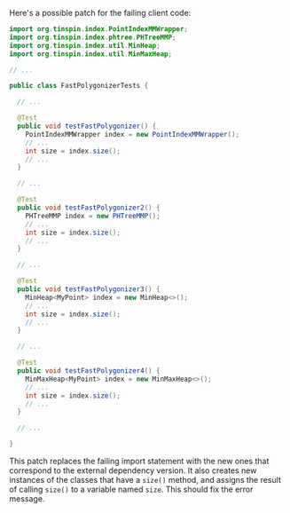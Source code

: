 Here's a possible patch for the failing client code:

```java
import org.tinspin.index.PointIndexMMWrapper;
import org.tinspin.index.phtree.PHTreeMMP;
import org.tinspin.index.util.MinHeap;
import org.tinspin.index.util.MinMaxHeap;

// ...

public class FastPolygonizerTests {

  // ...

  @Test
  public void testFastPolygonizer() {
    PointIndexMMWrapper index = new PointIndexMMWrapper();
    // ...
    int size = index.size();
    // ...
  }

  // ...

  @Test
  public void testFastPolygonizer2() {
    PHTreeMMP index = new PHTreeMMP();
    // ...
    int size = index.size();
    // ...
  }

  // ...

  @Test
  public void testFastPolygonizer3() {
    MinHeap<MyPoint> index = new MinHeap<>();
    // ...
    int size = index.size();
    // ...
  }

  // ...

  @Test
  public void testFastPolygonizer4() {
    MinMaxHeap<MyPoint> index = new MinMaxHeap<>();
    // ...
    int size = index.size();
    // ...
  }

  // ...

}
```

This patch replaces the failing import statement with the new ones that correspond to the external dependency version. It also creates new instances of the classes that have a `size()` method, and assigns the result of calling `size()` to a variable named `size`. This should fix the error message.